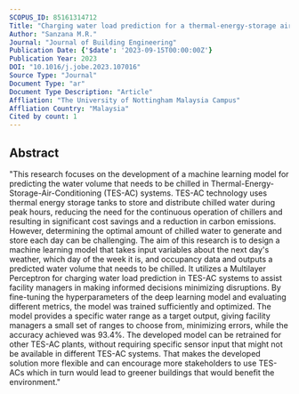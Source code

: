 ```yaml
---
SCOPUS_ID: 85161314712
Title: "Charging water load prediction for a thermal-energy-storage air-conditioner of a commercial building with a multilayer perceptron"
Author: "Sanzana M.R."
Journal: "Journal of Building Engineering"
Publication Date: {'$date': '2023-09-15T00:00:00Z'}
Publication Year: 2023
DOI: "10.1016/j.jobe.2023.107016"
Source Type: "Journal"
Document Type: "ar"
Document Type Description: "Article"
Affliation: "The University of Nottingham Malaysia Campus"
Affliation Country: "Malaysia"
Cited by count: 1
---
```


## Abstract
"This research focuses on the development of a machine learning model for predicting the water volume that needs to be chilled in Thermal-Energy-Storage-Air-Conditioning (TES-AC) systems. TES-AC technology uses thermal energy storage tanks to store and distribute chilled water during peak hours, reducing the need for the continuous operation of chillers and resulting in significant cost savings and a reduction in carbon emissions. However, determining the optimal amount of chilled water to generate and store each day can be challenging. The aim of this research is to design a machine learning model that takes input variables about the next day's weather, which day of the week it is, and occupancy data and outputs a predicted water volume that needs to be chilled. It utilizes a Multilayer Perceptron for charging water load prediction in TES-AC systems to assist facility managers in making informed decisions minimizing disruptions. By fine-tuning the hyperparameters of the deep learning model and evaluating different metrics, the model was trained sufficiently and optimized. The model provides a specific water range as a target output, giving facility managers a small set of ranges to choose from, minimizing errors, while the accuracy achieved was 93.4%. The developed model can be retrained for other TES-AC plants, without requiring specific sensor input that might not be available in different TES-AC systems. That makes the developed solution more flexible and can encourage more stakeholders to use TES-ACs which in turn would lead to greener buildings that would benefit the environment."
